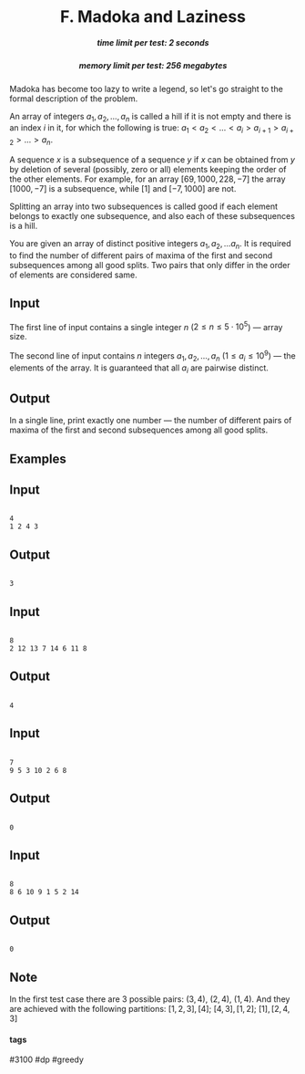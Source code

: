 <h1 style='text-align: center;'> F. Madoka and Laziness</h1>

<h5 style='text-align: center;'>time limit per test: 2 seconds</h5>
<h5 style='text-align: center;'>memory limit per test: 256 megabytes</h5>

Madoka has become too lazy to write a legend, so let's go straight to the formal description of the problem.

An array of integers $a_1, a_2, \ldots, a_n$ is called a hill if it is not empty and there is an index $i$ in it, for which the following is true: $a_1 < a_2 < \ldots < a_i > a_{i + 1} > a_{i + 2} > \ldots > a_n$.

A sequence $x$ is a subsequence of a sequence $y$ if $x$ can be obtained from $y$ by deletion of several (possibly, zero or all) elements keeping the order of the other elements. For example, for an array $[69, 1000, 228, -7]$ the array $[1000, -7]$ is a subsequence, while $[1]$ and $[-7, 1000]$ are not.

Splitting an array into two subsequences is called good if each element belongs to exactly one subsequence, and also each of these subsequences is a hill.

You are given an array of distinct positive integers $a_1, a_2, \ldots a_n$. It is required to find the number of different pairs of maxima of the first and second subsequences among all good splits. Two pairs that only differ in the order of elements are considered same.

## Input

The first line of input contains a single integer $n$ ($2 \le n \le 5 \cdot 10^5$) — array size.

The second line of input contains $n$ integers $a_1, a_2, \dots, a_n$ ($1 \le a_i \le 10^9$) — the elements of the array. It is guaranteed that all $a_i$ are pairwise distinct.

## Output

In a single line, print exactly one number — the number of different pairs of maxima of the first and second subsequences among all good splits.

## Examples

## Input


```

4
1 2 4 3

```
## Output


```

3

```
## Input


```

8
2 12 13 7 14 6 11 8

```
## Output


```

4

```
## Input


```

7
9 5 3 10 2 6 8

```
## Output


```

0

```
## Input


```

8
8 6 10 9 1 5 2 14

```
## Output


```

0

```
## Note

In the first test case there are 3 possible pairs: $(3, 4)$, $(2, 4)$, $(1, 4)$. And they are achieved with the following partitions: $[1, 2, 3], [4]$; $[4, 3], [1, 2]$; $[1], [2, 4, 3]$



#### tags 

#3100 #dp #greedy 